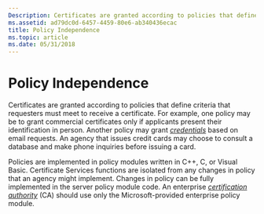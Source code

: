 ```yaml
---
Description: Certificates are granted according to policies that define criteria that requesters must meet to receive a certificate.
ms.assetid: ad79dc0d-6457-4459-80e6-ab340436ecac
title: Policy Independence
ms.topic: article
ms.date: 05/31/2018
---
```


# Policy Independence

Certificates are granted according to policies that define criteria that requesters must meet to receive a certificate. For example, one policy may be to grant commercial certificates only if applicants present their identification in person. Another policy may grant [*credentials*](https://msdn.microsoft.com/en-us/library/ms721572(v=VS.85).aspx) based on email requests. An agency that issues credit cards may choose to consult a database and make phone inquiries before issuing a card.

Policies are implemented in policy modules written in C++, C, or Visual Basic. Certificate Services functions are isolated from any changes in policy that an agency might implement. Changes in policy can be fully implemented in the server policy module code. An enterprise [*certification authority*](https://msdn.microsoft.com/en-us/library/ms721572(v=VS.85).aspx) (CA) should use only the Microsoft-provided enterprise policy module.

 

 



